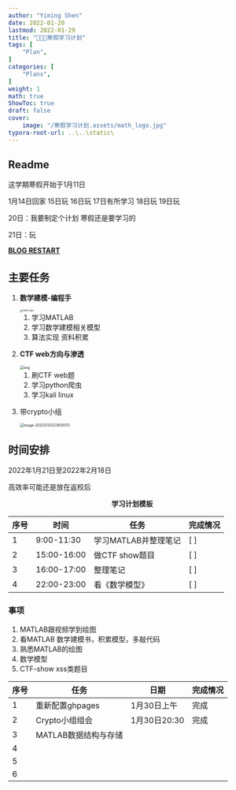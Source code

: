 ```yaml
---
author: "Yiming Shen"
date: 2022-01-20
lastmod: 2022-01-29
title: "👨🏻‍🔧寒假学习计划"
tags: [
    "Plan",
]
categories: [
    "Plans", 
]
weight: 1
math: true
ShowToc: true
draft: false
cover:
    image: "/寒假学习计划.assets/math_logo.jpg"
typora-root-url: ..\..\static\
---
```


## Readme

这学期寒假开始于1月11日

1月14日回家 15日玩 16日玩 17日有所学习 18日玩 19日玩

20日：我要制定个计划 寒假还是要学习的

21日：玩

**[BLOG RESTART](https://shenyimings.github.io/)**

## 主要任务

1. **数学建模-编程手**

   <img src="/寒假学习计划.assets/math_logo.jpg" alt="math_logo" style="zoom:33%;" />

   1. 学习MATLAB
   2. 学习数学建模相关模型
   3. 算法实现 资料积累

2. **CTF web方向与渗透**

   <img src="/%E5%AF%92%E5%81%87%E5%AD%A6%E4%B9%A0%E8%AE%A1%E5%88%92.assets/CTF-02-672x350.png" alt="img" style="zoom:50%;" />

   1. 刷CTF web题
   2. 学习python爬虫
   3. 学习kali linux

3. 带crypto小组

   <img src="/%E5%AF%92%E5%81%87%E5%AD%A6%E4%B9%A0%E8%AE%A1%E5%88%92.assets/image-20220120223635513.png" alt="image-20220120223635513" style="zoom:50%;" />

## 时间安排

2022年1月21日至2022年2月18日

高效率可能还是放在返校后

<center><strong>学习计划模板</strong></center>

| 序号 | 时间        | 任务                 | 完成情况 |
| ---- | ----------- | -------------------- | -------- |
| 1    | 9:00-11:30  | 学习MATLAB并整理笔记 | [  ]     |
| 2    | 15:00-16:00 | 做CTF show题目       | [  ]     |
| 3    | 16:00-17:00 | 整理笔记             | [  ]     |
| 4    | 22:00-23:00 | 看《数学模型》       | [  ]     |

### 事项

1. MATLAB跟视频学到绘图
2. 看MATLAB 数学建模书，积累模型，多敲代码
3. 熟悉MATLAB的绘图
4. 数学模型
5. CTF-show xss类题目



| 序号 | 任务                 | 日期         | 完成情况 |
| ---- | -------------------- | ------------ | -------- |
| 1    | 重新配置ghpages      | 1月30日上午  | 完成     |
| 2    | Crypto小组组会       | 1月30日20:30 | 完成     |
| 3    | MATLAB数据结构与存储 |              |          |
| 4    |                      |              |          |
| 5    |                      |              |          |
| 6    |                      |              |          |



